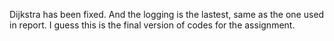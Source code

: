 Dijkstra has been fixed. And the logging is the lastest, same as the one used in report. I guess this is the final version of codes for the assignment.
